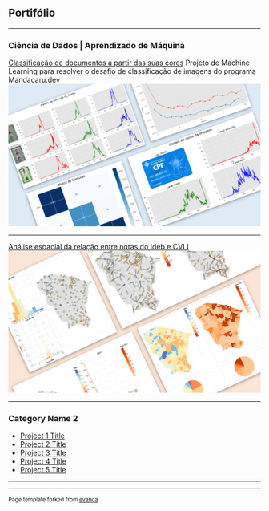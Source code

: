 ## Portifólio

---

### Ciência de Dados | Aprendizado de Máquina 

[Classificação de documentos a partir das suas cores](https://eduardocassimiro.github.io/classificacao-de-documentos-pelas-suas-cores/)
Projeto de Machine Learning para resolver o desafio de classificação de imagens do programa Mandacaru.dev
<img src="images/thumb_desafio1.png?raw=true"/>

---
[Análise espacial da relação entre notas do Ideb e CVLI](https://eduardocassimiro.github.io/analise-espacial-ideb-cvli/)
<img src="images/thumb_analise_espacial.png?raw=true"/>

---


### Category Name 2

- [Project 1 Title](http://example.com/)
- [Project 2 Title](http://example.com/)
- [Project 3 Title](http://example.com/)
- [Project 4 Title](http://example.com/)
- [Project 5 Title](http://example.com/)

---




---
<p style="font-size:11px">Page template forked from <a href="https://github.com/evanca/quick-portfolio">evanca</a></p>
<!-- Remove above link if you don't want to attibute -->
